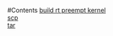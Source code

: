 #Contents
[build rt preempt kernel](kernel_build/howto.md)<br>
[scp](scp/howto.md)<br>
[tar](tar/howto.md)<br>